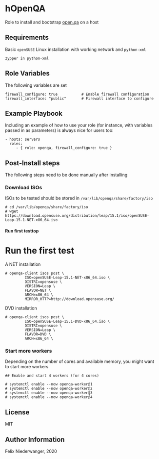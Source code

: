 hOpenQA
======

Role to install and bootstrap [open.qa](OpenQA) on a host

Requirements
------------

Basic `openSUSE` Linux installation with working network and `python-xml`

    zypper in python-xml

Role Variables
--------------

The following variables are set

    firewall_configure: true           # Enable firewall configuration
    firewall_interface: "public"       # Firewall interface to configure


Example Playbook
----------------

Including an example of how to use your role (for instance, with variables passed in as parameters) is always nice for users too:

    - hosts: servers
      roles:
         - { role: openqa, firewall_configure: true }

Post-Install steps
------------------

The following steps need to be done manually after installing

### Download ISOs

ISOs to be tested should be stored in `/var/lib/openqa/share/factory/iso`

    # cd /var/lib/openqa/share/factory/iso
    # wget https://download.opensuse.org/distribution/leap/15.1/iso/openSUSE-Leap-15.1-NET-x86_64.iso

#### Run first testtop


# Run the first test

A NET installation

    # openqa-client isos post \
             ISO=openSUSE-Leap-15.1-NET-x86_64.iso \
             DISTRI=opensuse \
             VERSION=Leap \
             FLAVOR=NET \
             ARCH=x86_64 \
             MIRROR_HTTP=http://download.opensuse.org/

DVD installation

    # openqa-client isos post \
             ISO=openSUSE-Leap-15.1-DVD-x86_64.iso \
             DISTRI=opensuse \
             VERSION=Leap \
             FLAVOR=DVD \
             ARCH=x86_64 \


### Start more workers

Depending on the number of cores and available memory, you might want to start more workers

    ## Enable and start 4 workers (for 4 cores)
    
    # systemctl enable --now openqa-worker@1
    # systemctl enable --now openqa-worker@2
    # systemctl enable --now openqa-worker@3
    # systemctl enable --now openqa-worker@4

License
-------

MIT

Author Information
------------------

Felix Niederwanger, 2020